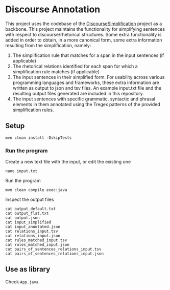# Discourse Annotation

This project uses the codebase of the [DiscourseSimplification](https://github.com/Lambda-3/DiscourseSimplification) project as a backbone. This project maintains the functionality for simplifying sentences with respect to discourse/rhetorical structures. Some extra functionality is added in order to obtain, in a more canonical form, some extra information resulting from the simplification, namely:

 1. The simplification rule that matches for a span in the input sentences (if applicable)
 2. The rhetorical relations identified for each span for which a simplification rule matches (if applicable)
 3. The input sentences in their simplified form. For usability across various programming languages and frameworks, these extra information are written as output to json and tsv files. An example input.txt file and the resulting output files generated are included in this repository.
 4. The input sentences with specific grammatic, syntactic and phrasal elements in them annotated using the Tregex patterns of the provided simplification rules.

## Setup

    mvn clean install -DskipTests

### Run the program
Create a new text file with the input, or edit the existing one

    nano input.txt
     
Run the program

    mvn clean compile exec:java
    
Inspect the output files

    cat output_default.txt
    cat output_flat.txt
    cat output.json
    cat input_simplified
    cat input_annotated.json
    cat relations_input.tsv
    cat relations_input.json 
    cat rules_matched_input.tsv
    cat rules_matched_input.json
    cat pairs_of_sentences_relations_input.tsv
    cat pairs_of_sentences_relations_input.json

## Use as library
Check `App.java`. 
